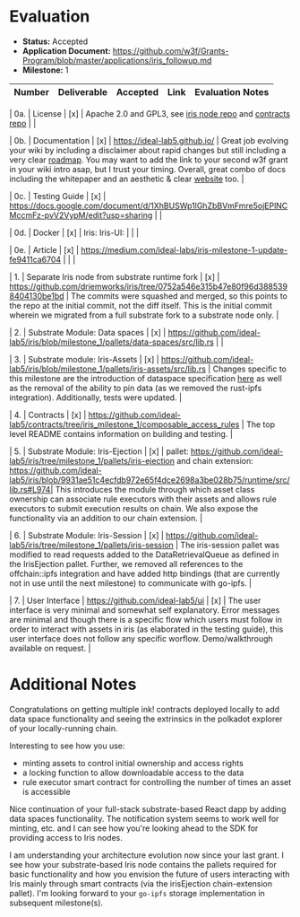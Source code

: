 # Evaluation

- **Status:** Accepted
- **Application Document:** https://github.com/w3f/Grants-Program/blob/master/applications/iris_followup.md
- **Milestone:** 1

| Number | Deliverable | Accepted | Link | Evaluation Notes |
| ------ | ----------- | -------- | ---- |----------------- |

| 0a. | License | [x] |  Apache 2.0 and GPL3, see [iris node repo](https://github.com/ideal-lab5/iris/tree/milestone_1) and [contracts repo](https://github.com/ideal-lab5/contracts/tree/iris_milestone_1) | |

| 0b. | Documentation | [x] |  https://ideal-lab5.github.io/ | Great job evolving your wiki by including a disclaimer about rapid changes but still including a very clear [roadmap](https://ideal-lab5.github.io/quickstart/development_status.html). You may want to add the link to your second w3f grant in your wiki intro asap, but I trust your timing. Overall, great combo of docs including the whitepaper and an aesthetic & clear [website](https://www.idealabs.network/) too. |


| 0c. | Testing Guide | [x] |  https://docs.google.com/document/d/1XhBUSWp1lGhZbBVmFmre5ojEPlNCMccmFz-pvV2VypM/edit?usp=sharing | |

| 0d. | Docker | [x] |  Iris: Iris-UI: | | |


| 0e. | Article | [x] |  https://medium.com/ideal-labs/iris-milestone-1-update-fe9411ca6704 | | |


| 1. | Separate Iris node from substrate runtime fork | [x] |  https://github.com/driemworks/iris/tree/0752a546e315b47e80f96d3885398404130be1bd | The commits were squashed and merged, so this points to the repo at the initial commit, not the diff itself. This is the initial commit wherein we migrated from a full substrate fork to a substrate node only. |


| 2. | Substrate Module: Data spaces | [x] |  https://github.com/ideal-lab5/iris/blob/milestone_1/pallets/data-spaces/src/lib.rs |  |


| 3. | Substrate module: Iris-Assets | [x] |  https://github.com/ideal-lab5/iris/blob/milestone_1/pallets/iris-assets/src/lib.rs | Changes specific to this milestone are the introduction of dataspace specification [here](https://github.com/ideal-lab5/iris/blob/9931ae51c4ecfdb972e65f4dce2698a3be028b75/pallets/iris-assets/src/lib.rs#L270) as well as the removal of the ability to pin data (as we removed the rust-ipfs integration). Additionally, tests were updated. |


| 4. | Contracts | [x] |  https://github.com/ideal-lab5/contracts/tree/iris_milestone_1/composable_access_rules | The top level README contains information on building and testing. |


| 5. | Substrate Module: Iris-Ejection | [x] |  pallet: https://github.com/ideal-lab5/iris/tree/milestone_1/pallets/iris-ejection and chain extension: https://github.com/ideal-lab5/iris/blob/9931ae51c4ecfdb972e65f4dce2698a3be028b75/runtime/src/lib.rs#L974| This introduces the module through which asset class ownership can associate rule executors with their assets and allows rule executors to submit execution results on chain. We also expose the functionality via an addition to our chain extension. |


| 6. | Substrate Module: Iris-Session | [x] |  https://github.com/ideal-lab5/iris/tree/milestone_1/pallets/iris-session | The iris-session pallet was modified to read requests added to the DataRetrievalQueue as defined in the IrisEjection pallet. Further, we removed all references to the offchain::ipfs integration and have added http bindings (that are currently not in use until the next milestone) to communicate with go-ipfs. |


| 7. | User Interface | https://github.com/ideal-lab5/ui | [x] |  The user interface is very minimal and somewhat self explanatory. Error messages are minimal and though there is a specific flow which users must follow in order to interact with assets in iris (as elaborated in the testing guide), this user interface does not follow any specific worflow. Demo/walkthrough available on request. |

# Additional Notes

Congratulations on getting multiple ink! contracts deployed locally to add data space functionality and seeing the extrinsics in the polkadot explorer of your locally-running chain. 

Interesting to see how you use:
- minting assets to control initial ownership and access rights
- a locking function to allow downloadable access to the data
- rule executor smart contract for controlling the number of times an asset is accessible 

Nice continuation of your full-stack substrate-based React dapp by adding data spaces functionality. The notification system seems to work well for minting, etc. and I can see how you're looking ahead to the SDK for providing access to Iris nodes. 

I am understanding your architecture evolution now since your last grant. I see how your substrate-based Iris node contains the pallets required for basic functionality and how you envision the future of users interacting with Iris mainly through smart contracts (via the irisEjection chain-extension pallet). I'm looking forward to your `go-ipfs` storage implementation in subsequent milestone(s).  